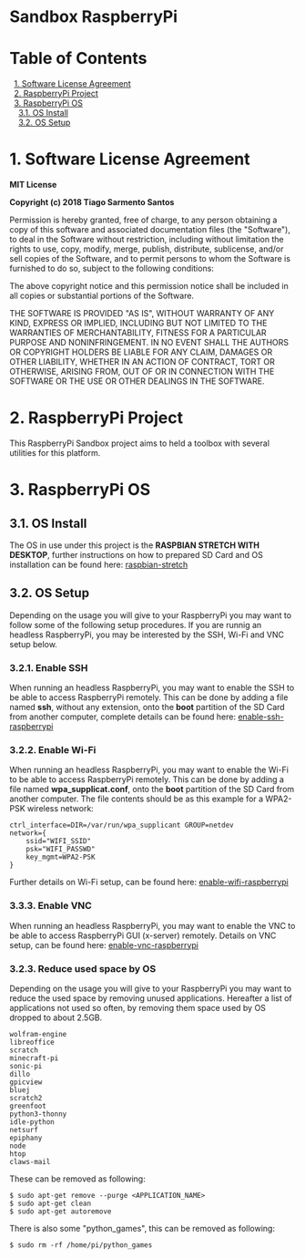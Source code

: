 # Sandbox RaspberryPi

# Table of Contents
&nbsp;&nbsp;[1. Software License Agreement](#1-software-license-agreement)
<a name="1. Software License Agreement"/>  
&nbsp;&nbsp;[2. RaspberryPi Project](#2-raspberrypi-project)
<a name="2. RaspberryPi Project"/>  
&nbsp;&nbsp;[3. RaspberryPi OS](#3-raspberrypi-os)
<a name="3. RaspberryPi OS"/>  
&nbsp;&nbsp;&nbsp;&nbsp;[3.1. OS Install](#31-os-install)
<a name="3.1. OS Install"/>  
&nbsp;&nbsp;&nbsp;&nbsp;[3.2. OS Setup](#32-os-setup)
<a name="3.2. OS Setup"/>  

# 1. Software License Agreement
**MIT License**

**Copyright (c) 2018 Tiago Sarmento Santos**

Permission is hereby granted, free of charge, to any person obtaining a copy
of this software and associated documentation files (the "Software"), to deal
in the Software without restriction, including without limitation the rights
to use, copy, modify, merge, publish, distribute, sublicense, and/or sell
copies of the Software, and to permit persons to whom the Software is
furnished to do so, subject to the following conditions:

The above copyright notice and this permission notice shall be included in all
copies or substantial portions of the Software.

THE SOFTWARE IS PROVIDED "AS IS", WITHOUT WARRANTY OF ANY KIND, EXPRESS OR
IMPLIED, INCLUDING BUT NOT LIMITED TO THE WARRANTIES OF MERCHANTABILITY,
FITNESS FOR A PARTICULAR PURPOSE AND NONINFRINGEMENT. IN NO EVENT SHALL THE
AUTHORS OR COPYRIGHT HOLDERS BE LIABLE FOR ANY CLAIM, DAMAGES OR OTHER
LIABILITY, WHETHER IN AN ACTION OF CONTRACT, TORT OR OTHERWISE, ARISING FROM,
OUT OF OR IN CONNECTION WITH THE SOFTWARE OR THE USE OR OTHER DEALINGS IN THE
SOFTWARE.

# 2. RaspberryPi Project
This RaspberryPi Sandbox project aims to held a toolbox with several utilities for this platform.

# 3. RaspberryPi OS

## 3.1. OS Install
The OS in use under this project is the **RASPBIAN STRETCH WITH DESKTOP**, further instructions on how to prepared SD Card and OS installation can be found here: [raspbian-stretch](https://www.raspberrypi.org/downloads/raspbian/ "Raspbian for Raspberry Pi") 

## 3.2. OS Setup
Depending on the usage you will give to your RaspberryPi you may want to follow some of the following setup procedures.
If you are runnig an headless RaspberryPi, you may be interested by the SSH, Wi-Fi and VNC setup below.

### 3.2.1. Enable SSH
When running an headless RaspberryPi, you may want to enable the SSH to be able to access RaspberryPi remotely.
This can be done by adding a file named **ssh**, without any extension, onto the **boot** partition of the SD Card from another computer, complete details can be found here: [enable-ssh-raspberrypi](https://www.raspberrypi.org/documentation/remote-access/ssh/README.md "Enable SSH for remote access to Raspberry Pi")

### 3.2.2. Enable Wi-Fi
When running an headless RaspberryPi, you may want to enable the Wi-Fi to be able to access RaspberryPi remotely.
This can be done by adding a file named **wpa_supplicat.conf**, onto the **boot** partition of the SD Card from another computer.
The file contents should be as this example for a WPA2-PSK wireless network:
```
ctrl_interface=DIR=/var/run/wpa_supplicant GROUP=netdev
network={
    ssid="WIFI_SSID"
    psk="WIFI_PASSWD"
    key_mgmt=WPA2-PSK
}
```
Further details on Wi-Fi setup, can be found here: [enable-wifi-raspberrypi](https://www.raspberrypi.org/documentation/configuration/wireless/wireless-cli.md "Enable Wi-Fi for remote access to Raspberry Pi")

### 3.3.3. Enable VNC
When running an headless RaspberryPi, you may want to enable the VNC to be able to access RaspberryPi GUI (x-server) remotely.
Details on VNC setup, can be found here: [enable-vnc-raspberrypi](https://www.realvnc.com/en/connect/docs/raspberry-pi.html "Enable VNC for remote access to Raspberry Pi")

### 3.2.3. Reduce used space by OS
Depending on the usage you will give to your RaspberryPi you may want to reduce the used space by removing unused applications.
Hereafter a list of applications not used so often, by removing them space used by OS dropped to about 2.5GB.
```
wolfram-engine
libreoffice
scratch
minecraft-pi
sonic-pi 
dillo
gpicview
bluej
scratch2
greenfoot
python3-thonny
idle-python
netsurf
epiphany
node
htop
claws-mail
```
These can be removed as following: 
```
$ sudo apt-get remove --purge <APPLICATION_NAME>
$ sudo apt-get clean
$ sudo apt-get autoremove
```
There is also some "python_games", this can be removed as following:
```
$ sudo rm -rf /home/pi/python_games
```
